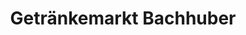 ---
title: "Getränkemarkt Bachhuber"
url: /falkenberg/getraenkemarkt-bachhuber/
shop: Spirituosen
---